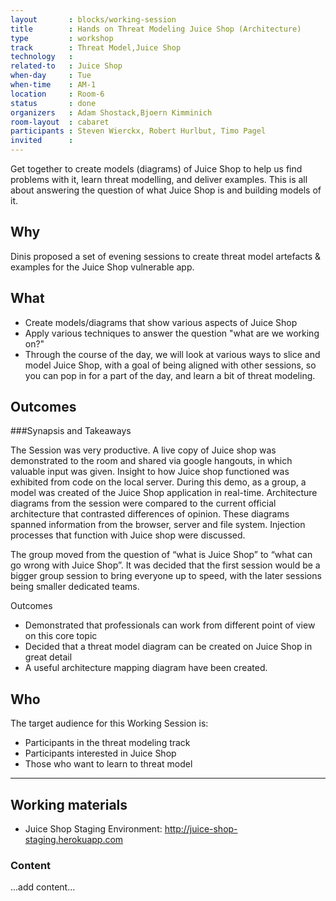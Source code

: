 ```yaml
---
layout       : blocks/working-session
title        : Hands on Threat Modeling Juice Shop (Architecture)
type         : workshop
track        : Threat Model,Juice Shop
technology   :
related-to   : Juice Shop
when-day     : Tue
when-time    : AM-1
location     : Room-6
status       : done
organizers   : Adam Shostack,Bjoern Kimminich
room-layout  : cabaret
participants : Steven Wierckx, Robert Hurlbut, Timo Pagel
invited      :
---
```


Get together to create models (diagrams) of Juice Shop to help us find problems with it, learn threat modelling, and deliver examples.  This is all about answering the question of what Juice Shop is and building models of it.

## Why

Dinis proposed a set of evening sessions to create threat model artefacts & examples for the Juice Shop vulnerable app.

## What

- Create models/diagrams that show various aspects of Juice Shop 
- Apply various techniques to answer the question "what are we working on?"
- Through the course of the day, we will look at various ways to slice and model Juice Shop, with a goal of being aligned with other sessions, so you can pop in for a part of the day, and learn a bit of threat modeling.

## Outcomes

###Synapsis and Takeaways

The Session was very productive. A live copy of Juice shop was demonstrated to the room and shared via google hangouts, in which valuable input was given. Insight to how Juice shop functioned was exhibited from code on the local server. During this demo, as a group, a model was created of the Juice Shop application in real-time.
Architecture diagrams from the session were compared to the current official architecture that contrasted differences of opinion. These diagrams spanned information from the browser, server and file system. Injection processes that function with Juice shop were discussed. 
 
The group moved from the question of “what is Juice Shop” to “what can go wrong with Juice Shop”.  It was decided that the first session would be a bigger group session to bring everyone up to speed, with the later sessions being smaller dedicated teams. 

Outcomes
- Demonstrated that professionals can work from different point of view on this core topic 
- Decided that a threat model diagram can be created on Juice Shop in great detail
- A useful architecture mapping diagram have been created. 


## Who

The target audience for this Working Session is:

- Participants in the threat modeling track
- Participants interested in Juice Shop
- Those who want to learn to threat model

--- 

## Working materials

* Juice Shop Staging Environment: <http://juice-shop-staging.herokuapp.com>

### Content

...add content...
